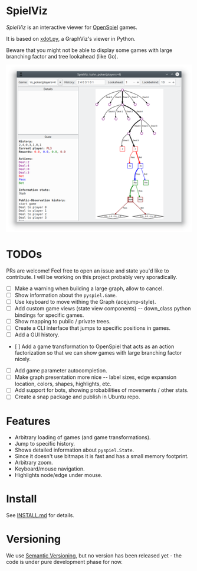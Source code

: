 SpielViz
========

_SpielViz_ is an interactive viewer for 
[OpenSpiel](https://github.com/deepmind/open_spiel) games.

It is based on [xdot.py](https://github.com/jrfonseca/xdot.py/), 
a GraphViz's viewer in Python.

Beware that you might not be able to display some games with large branching 
factor and tree lookahead (like Go).

![Screenshot of SpielViz on the game of kuhn_poker(players=4)](screenshot.png)

TODOs
=====

PRs are welcome! Feel free to open an issue and state you'd like to contribute.
I will be working on this project probably very sporadically.

 * [ ] Make a warning when building a large graph, allow to cancel.
 * [ ] Show information about the `pyspiel.Game`.
 * [ ] Use keyboard to move withing the Graph (acejump-style).
 * [ ] Add custom game views (state view components) -- down_class python
       bindings for specific games.
 * [ ] Show mapping to public / private trees.
 * [ ] Create a CLI interface that jumps to specific positions in games.
 * [ ] Add a GUI history.
 * [ ] Add a game transformation to OpenSpiel that acts as an action 
       factorization so that we can show games with large branching factor 
       nicely. 
 * [ ] Add game parameter autocompletion.
 * [ ] Make graph presentation more nice -- label sizes, 
       edge expansion location, colors, shapes, highlights, etc.
 * [ ] Add support for bots, showing probabilities of movements / other stats.
 * [ ] Create a snap package and publish in Ubuntu repo.

Features
========

 * Arbitrary loading of games (and game transformations).
 * Jump to specific history.
 * Shows detailed information about `pyspiel.State`.
 * Since it doesn't use bitmaps it is fast and has a small memory footprint.
 * Arbitrary zoom.
 * Keyboard/mouse navigation.
 * Highlights node/edge under mouse.

Install
=======

See [INSTALL.md](INSTALL.md) for details. 

Versioning
==========

We use [Semantic Versioning](https://semver.org/), but no version has been 
released yet - the code is under pure development phase for now.
